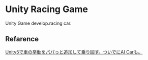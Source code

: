 # Unity Racing Game
Unity Game develop.racing car.

## Refarence
[Unity5で車の挙動をパパっと追加して乗り回す。ついでにAI Carも。](http://tsubakit1.hateblo.jp/entry/2015/04/05/021419)